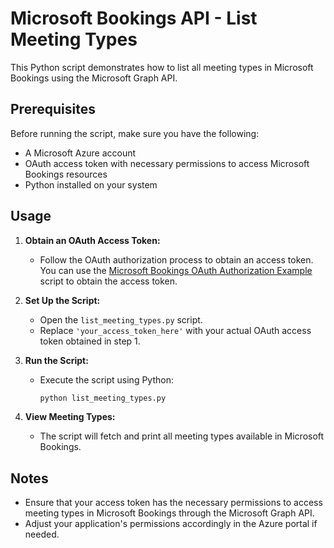# Microsoft Bookings API - List Meeting Types

This Python script demonstrates how to list all meeting types in Microsoft Bookings using the Microsoft Graph API.

## Prerequisites

Before running the script, make sure you have the following:

- A Microsoft Azure account
- OAuth access token with necessary permissions to access Microsoft Bookings resources
- Python installed on your system

## Usage

1. **Obtain an OAuth Access Token:**
   - Follow the OAuth authorization process to obtain an access token. You can use the [Microsoft Bookings OAuth Authorization Example](link_to_oauth_example_script) script to obtain the access token.

2. **Set Up the Script:**
   - Open the `list_meeting_types.py` script.
   - Replace `'your_access_token_here'` with your actual OAuth access token obtained in step 1.

3. **Run the Script:**
   - Execute the script using Python:

     ```bash
     python list_meeting_types.py
     ```

4. **View Meeting Types:**
   - The script will fetch and print all meeting types available in Microsoft Bookings.

## Notes

- Ensure that your access token has the necessary permissions to access meeting types in Microsoft Bookings through the Microsoft Graph API.
- Adjust your application's permissions accordingly in the Azure portal if needed.

